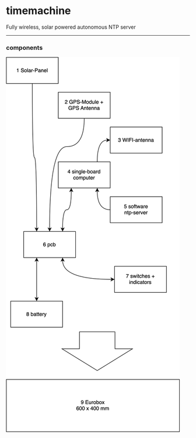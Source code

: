 # timemachine
Fully wireless, solar powered autonomous NTP server

---

### components

![components](./docs/timemachine-components.svg)
